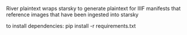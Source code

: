 River plaintext wraps starsky to generate plaintext for IIIF manifests that reference images that have been ingested into starsky

to install dependencies:
pip install -r requirements.txt
